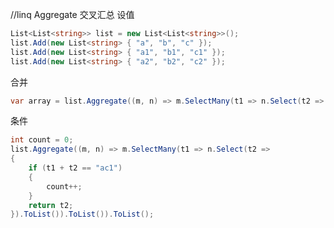 <!-- use Aggregate to multiple list foreach  -->
//linq Aggregate 交叉汇总
设值 
```c#
List<List<string>> list = new List<List<string>>();
list.Add(new List<string> { "a", "b", "c" });
list.Add(new List<string> { "a1", "b1", "c1" });
list.Add(new List<string> { "a2", "b2", "c2" });
```
合并
```c#
var array = list.Aggregate((m, n) => m.SelectMany(t1 => n.Select(t2 => t1 + t2).ToList()).ToList()).ToList();
```
条件
```c#
int count = 0;
list.Aggregate((m, n) => m.SelectMany(t1 => n.Select(t2 =>
{
    if (t1 + t2 == "ac1")
    {
        count++;
    }
    return t2;
}).ToList()).ToList()).ToList();
```

